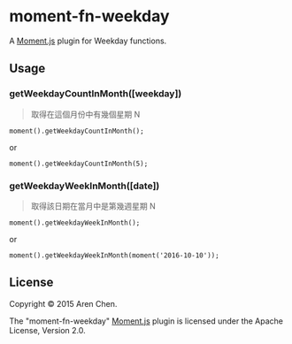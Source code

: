 # moment-fn-weekday
A [Moment.js](http://momentjs.com/) plugin for Weekday functions. 

## Usage

### getWeekdayCountInMonth([weekday])

> 取得在這個月份中有幾個星期 N

```
moment().getWeekdayCountInMonth();
```

or

```
moment().getWeekdayCountInMonth(5);
```

### getWeekdayWeekInMonth([date])

> 取得該日期在當月中是第幾週星期 N

```
moment().getWeekdayWeekInMonth();
```

or

```
moment().getWeekdayWeekInMonth(moment('2016-10-10'));
```

## License
Copyright © 2015 Aren Chen.

The "moment-fn-weekday" [Moment.js](http://momentjs.com/) plugin is licensed under the Apache License, Version 2.0.
